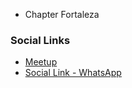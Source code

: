 * Chapter Fortaleza

### Social Links
* [Meetup](https://www.meetup.com/pt-BR/OWASP-Fortaleza-Chapter)
* [Social Link - WhatsApp ](https://chat.whatsapp.com/DE1DurtBNiK23frMX3JQSm)